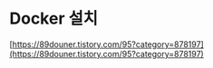 # Docker 설치

[https://89douner.tistory.com/95?category=878197](https://89douner.tistory.com/95?category=878197)

